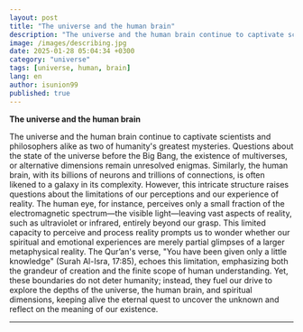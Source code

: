 ```yaml
---
layout: post
title: "The universe and the human brain"
description: "The universe and the human brain continue to captivate scientists and philosophers alike as two of humanity's greatest mysteries."
image: /images/describing.jpg
date: 2025-01-28 05:04:34 +0300
category: "universe"
tags: [universe, human, brain]
lang: en
author: isunion99
published: true
---
```


**The universe and the human brain**

The universe and the human brain continue to captivate scientists and philosophers alike as two of humanity's greatest mysteries. Questions about the state of the universe before the Big Bang, the existence of multiverses, or alternative dimensions remain unresolved enigmas. Similarly, the human brain, with its billions of neurons and trillions of connections, is often likened to a galaxy in its complexity. However, this intricate structure raises questions about the limitations of our perceptions and our experience of reality. The human eye, for instance, perceives only a small fraction of the electromagnetic spectrum—the visible light—leaving vast aspects of reality, such as ultraviolet or infrared, entirely beyond our grasp. This limited capacity to perceive and process reality prompts us to wonder whether our spiritual and emotional experiences are merely partial glimpses of a larger metaphysical reality. The Qur’an's verse, "You have been given only a little knowledge" (Surah Al-Isra, 17:85), echoes this limitation, emphasizing both the grandeur of creation and the finite scope of human understanding. Yet, these boundaries do not deter humanity; instead, they fuel our drive to explore the depths of the universe, the human brain, and spiritual dimensions, keeping alive the eternal quest to uncover the unknown and reflect on the meaning of our existence.

---
